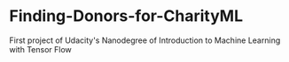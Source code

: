 # Finding-Donors-for-CharityML
First project of Udacity's Nanodegree of Introduction to Machine Learning with Tensor Flow
